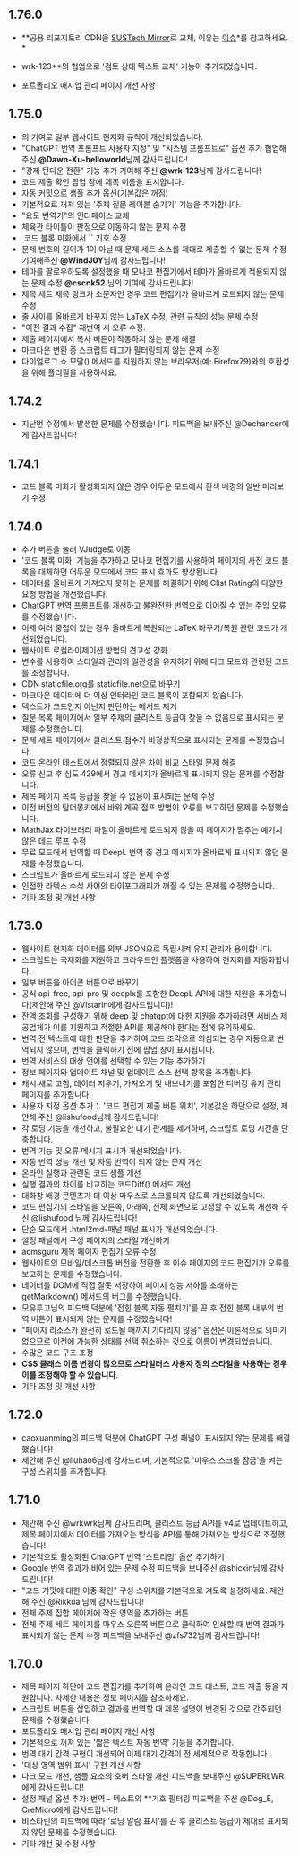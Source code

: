 ## 1.76.0

- \*\*공용 리포지토리 CDN을 [SUSTech Mirror](https://mirrors.sustech.edu.cn/help/cdnjs.html)로 교체, 이유는 [이슈](https://github.com/beijixiaohu/OJBetter/issues/151)\*를 참고하세요. \*

- wrk-123\*\*의 협업으로 '검토 상태 텍스트 교체' 기능이 추가되었습니다.

- 포트폴리오 매시업 관리 페이지 개선 사항

## 1.75.0

- 의 기여로 일부 웹사이트 현지화 규칙이 개선되었습니다.
- "ChatGPT 번역 프롬프트 사용자 지정" 및 "시스템 프롬프트로" 옵션 추가 협업해 주신 **@Dawn-Xu-helloworld**님께 감사드립니다!
- "강제 턴다운 전환" 기능 추가 기여해 주신 **@wrk-123**님께 감사드립니다!
- 코드 제출 확인 팝업 창에 제목 이름을 표시합니다.
- 자동 커밋으로 샘플 추가 옵션(기본값은 꺼짐)
- 기본적으로 꺼져 있는 '주제 질문 레이블 숨기기' 기능을 추가합니다.
- "요도 번역기"의 인터페이스 교체
- 체육관 타이틀이 판정으로 이동하지 않는 문제 수정
- &nbsp;코드 블록 미화에서 \`\` 기호 수정
- 문제 번호의 길이가 1이 아닐 때 문제 세트 소스를 제대로 제출할 수 없는 문제 수정 기여해주신 **@WindJ0Y**님께 감사드립니다!
- 테마를 팔로우하도록 설정했을 때 모나코 편집기에서 테마가 올바르게 적용되지 않는 문제 수정 **@cscnk52** 님의 기여에 감사드립니다!
- 제목 세트 제목 링크가 소문자인 경우 코드 편집기가 올바르게 로드되지 않는 문제 수정
- 줄 사이를 올바르게 바꾸지 않는 LaTeX 수정, 관련 규칙의 성능 문제 수정
- "이전 결과 수집" 재번역 시 오류 수정.
- 제출 페이지에서 복사 버튼이 작동하지 않는 문제 해결
- 마크다운 변환 중 스크립트 태그가 필터링되지 않는 문제 수정
- 다이얼로그 쇼 모달() 메서드를 지원하지 않는 브라우저(예: Firefox79)와의 호환성을 위해 폴리필을 사용하세요.

## 1.74.2

- 지난번 수정에서 발생한 문제를 수정했습니다. 피드백을 보내주신 @Dechancer에게 감사드립니다!

## 1.74.1

- 코드 블록 미화가 활성화되지 않은 경우 어두운 모드에서 흰색 배경의 일반 미리보기 수정

## 1.74.0

- 추가 버튼을 눌러 VJudge로 이동
- '코드 블록 미화' 기능을 추가하고 모나코 편집기를 사용하여 페이지의 사전 코드 블록을 대체하면 어두운 모드에서 코드 표시 효과도 향상됩니다.
- 데이터를 올바르게 가져오지 못하는 문제를 해결하기 위해 Clist Rating의 다양한 요청 방법을 개선했습니다.
- ChatGPT 번역 프롬프트를 개선하고 불완전한 번역으로 이어질 수 있는 주입 오류를 수정했습니다.
- 이제 여러 중첩이 있는 경우 올바르게 복원되는 LaTeX 바꾸기/복원 관련 코드가 개선되었습니다.
- 웹사이트 로컬라이제이션 방법의 견고성 강화
- 변수를 사용하여 스타일과 관리의 일관성을 유지하기 위해 다크 모드와 관련된 코드를 조정합니다.
- CDN staticfile.org를 staticfile.net으로 바꾸기
- 마크다운 데이터에 더 이상 인터라인 코드 블록이 포함되지 않습니다.
- 텍스트가 코드인지 아닌지 판단하는 메서드 제거
- 질문 목록 페이지에서 일부 주제의 클리스트 등급이 찾을 수 없음으로 표시되는 문제를 수정했습니다.
- 문제 세트 페이지에서 클리스트 점수가 비정상적으로 표시되는 문제를 수정했습니다.
- 코드 온라인 테스트에서 정렬되지 않은 차이 비교 스타일 문제 해결
- 오류 신고 후 심도 429에서 경고 메시지가 올바르게 표시되지 않는 문제를 수정합니다.
- 제목 페이지 목록 등급을 찾을 수 없음이 표시되는 문제 수정
- 이전 버전의 탐머몽키에서 바위 계곡 점프 방법이 오류를 보고하던 문제를 수정했습니다.
- MathJax 라이브러리 파일이 올바르게 로드되지 않을 때 페이지가 멈추는 예기치 않은 데드 루프 수정
- 무료 모드에서 번역할 때 DeepL 번역 중 경고 메시지가 올바르게 표시되지 않던 문제를 수정했습니다.
- 스크립트가 올바르게 로드되지 않는 문제 수정
- 인접한 라텍스 수식 사이의 타이포그래피가 깨질 수 있는 문제를 수정했습니다.
- 기타 조정 및 개선 사항

## 1.73.0

- 웹사이트 현지화 데이터를 외부 JSON으로 독립시켜 유지 관리가 용이합니다.
- 스크립트는 국제화를 지원하고 크라우드인 플랫폼을 사용하여 현지화를 자동화합니다.
- 일부 버튼을 아이콘 버튼으로 바꾸기
- 공식 api-free, api-pro 및 deeplx를 포함한 DeepL API에 대한 지원을 추가합니다(제안해 주신 @Vistarin에게 감사드립니다)!
- 잔액 조회를 구성하기 위해 deep 및 chatgpt에 대한 지원을 추가하려면 서비스 제공업체가 이를 지원하고 적절한 API를 제공해야 한다는 점에 유의하세요.
- 번역 전 텍스트에 대한 판단을 추가하여 코드 조각으로 의심되는 경우 자동으로 번역되지 않으며, 번역을 클릭하기 전에 팝업 창이 표시됩니다.
- 번역 서비스의 대상 언어를 선택할 수 있는 기능 추가하기
- 정보 페이지와 업데이트 채널 및 업데이트 소스 선택 항목을 추가합니다.
- 캐시 새로 고침, 데이터 지우기, 가져오기 및 내보내기를 포함한 디버깅 유지 관리 페이지를 추가합니다.
- 사용자 지정 옵션 추가： '코드 편집기 제출 버튼 위치', 기본값은 하단으로 설정, 제안해 주신 @lishufood님께 감사드립니다!
- 각 로딩 기능을 개선하고, 불필요한 대기 관계를 제거하며, 스크립트 로딩 시간을 단축합니다.
- 번역 기능 및 오류 메시지 표시가 개선되었습니다.
- 자동 번역 성능 개선 및 자동 번역이 되지 않는 문제 개선
- 온라인 실행과 관련된 코드 샘플 개선
- 실행 결과의 차이를 비교하는 코드Diff() 메서드 개선
- 대화창 배경 콘텐츠가 더 이상 마우스로 스크롤되지 않도록 개선되었습니다.
- 코드 편집기의 스타일을 오른쪽, 아래쪽, 전체 화면으로 고정할 수 있도록 개선해 주신 @lishufood 님께 감사드립니다!
- 단순 모드에서 .html2md-패널 패널 표시가 개선되었습니다.
- 설정 패널에서 구성 페이지의 스타일 개선하기
- acmsguru 제목 페이지 편집기 오류 수정
- 웹사이트의 모바일/데스크톱 버전을 전환한 후 이슈 페이지의 코드 편집기가 오류를 보고하는 문제를 수정했습니다.
- 데이터를 DOM에 직접 잘못 저장하여 페이지 성능 저하를 초래하는 getMarkdown() 메서드의 버그를 수정했습니다.
- 모유투고님의 피드백 덕분에 '접힌 블록 자동 펼치기'를 끈 후 접힌 블록 내부의 번역 버튼이 표시되지 않는 문제를 수정했습니다!
- "페이지 리소스가 완전히 로드될 때까지 기다리지 않음" 옵션은 이론적으로 의미가 없으므로 이전에 가능한 상태를 선택 취소하는 것으로 이름이 변경되었습니다.
- 수많은 코드 구조 조정
- **CSS 클래스 이름 변경이 많으므로 스타일러스 사용자 정의 스타일을 사용하는 경우 이를 조정해야 할 수 있습니다**.
- 기타 조정 및 개선 사항

## 1.72.0

- caoxuanming의 피드백 덕분에 ChatGPT 구성 패널이 표시되지 않는 문제를 해결했습니다!
- 제안해 주신 @liuhao6님께 감사드리며, 기본적으로 '마우스 스크롤 잠금'을 켜는 구성 스위치를 추가합니다.

## 1.71.0

- 제안해 주신 @wrkwrk님께 감사드리며, 클리스트 등급 API를 v4로 업데이트하고, 제목 페이지에서 데이터를 가져오는 방식을 API를 통해 가져오는 방식으로 조정했습니다!
- 기본적으로 활성화된 ChatGPT 번역 '스트리밍' 옵션 추가하기
- Google 번역 결과가 비어 있는 문제 수정 피드백을 보내주신 @shicxin님께 감사드립니다!
- "코드 커밋에 대한 이중 확인" 구성 스위치를 기본적으로 켜도록 설정하세요. 제안해 주신 @Rikkual님께 감사드립니다!
- 전체 주제 집합 페이지에 작은 영역을 추가하는 버튼
- 전체 주제 세트 페이지를 마우스 오른쪽 버튼으로 클릭하여 인쇄할 때 번역 결과가 표시되지 않는 문제 수정 피드백을 보내주신 @zfs732님께 감사드립니다!

## 1.70.0

- 제목 페이지 하단에 코드 편집기를 추가하여 온라인 코드 테스트, 코드 제출 등을 지원합니다. 자세한 내용은 정보 페이지를 참조하세요.
- 스크립트 버튼을 삽입하고 결과를 번역할 때 제목 설명이 변경된 것으로 간주되던 문제를 수정했습니다.
- 포트폴리오 매시업 관리 페이지 개선 사항
- 기본적으로 꺼져 있는 '짧은 텍스트 자동 번역' 기능을 추가합니다.
- 번역 대기 간격 구현이 개선되어 이제 대기 간격이 전 세계적으로 작동합니다.
- '대상 영역 범위 표시' 구현 개선 사항
- 다크 모드 개선, 샘플 요소의 호버 스타일 개선 피드백을 보내주신 @SUPERLWR에게 감사드립니다!
- 설정 패널 옵션 추가: 번역 - 텍스트의 \*\*기호 필터링 피드백을 주신 @Dog_E, CreMicro에게 감사드립니다!
- 비스타린의 피드백에 따라 '로딩 알림 표시'를 끈 후 클리스트 등급이 제대로 표시되지 않던 문제를 수정했습니다.
- 기타 개선 및 수정 사항
